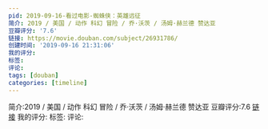 ```yaml
---
pid: 2019-09-16-看过电影-蜘蛛侠：英雄远征
简介: 2019 / 美国 / 动作 科幻 冒险 / 乔·沃茨 / 汤姆·赫兰德 赞达亚
豆瓣评分: '7.6'
链接: https://movie.douban.com/subject/26931786/
创建时间: '2019-09-16 21:31:06'
我的评分:
标签:
评论:
tags: [douban]
categories: [timeline]
---
```

简介:2019 / 美国 / 动作 科幻 冒险 / 乔·沃茨 / 汤姆·赫兰德 赞达亚
豆瓣评分:7.6
[链接](https://movie.douban.com/subject/26931786/)
我的评分:
标签:
评论:
